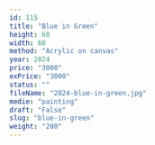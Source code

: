 ```yaml
---
id: 115
title: "Blue in Green"
height: 60
width: 60
method: "Acrylic on canvas"
year: 2024
price: "3000"
exPrice: "3000"
status: ""
fileName: "2024-blue-in-green.jpg"
medie: "painting"
draft: "False"
slug: "blue-in-green"
weight: "280"
---
```

